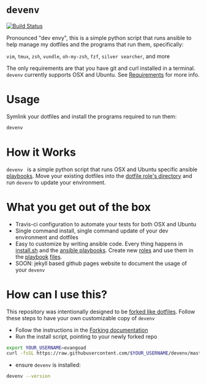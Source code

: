 # `devenv`

[![Build Status](https://travis-ci.org/evangoad/devenv.svg?branch=master)](https://travis-ci.org/evangoad/devenv)

Pronounced "dev envy", this is a simple python script that runs ansible to help
manage my dotfiles and the programs that run them, specifically:

`vim`, `tmux`, `zsh`, `vundle`, `oh-my-zsh`, `fzf`, `silver searcher`, and more

The only requirements are that you have git and curl installed in a terminal.
`devenv` currently supports OSX and Ubuntu. See [Requirements](REQUIREMENTS.md)
for more info.

# Usage

Symlink your dotfiles and install the programs required to run them:

```bash
devenv
```

# How it Works

`devenv ` is a simple python script that runs OSX and Ubuntu specific ansible
[playbooks](playbooks/). Move your existing dotfiles into the [dotfile role's
directory](playbooks/roles/dotfiles/files) and run `devenv` to update your
environment.

# What you get out of the box

- Travis-ci configuration to automate your tests for both OSX and Ubuntu
- Single command install, single command update of your dev environment and
  dotfiles
- Easy to customize by writing ansible code.  Every thing happens in
  [install.sh](install.sh/) and the [ansible playbooks](playbooks/).  Create new
  [roles](playbooks/roles) and use them in the [playbook](playbooks/ubuntu.yml)
  [files](playbooks/osx.yml).
- SOON: jekyll based github pages website to document the usage of your `devenv`

# How can I use this?

This repository was intentionally designed to be [forked like
dotfiles](http://zachholman.com/2010/08/dotfiles-are-meant-to-be-forked/).
Follow these steps to have your own customizable copy of `devenv`

- Follow the instructions in the [Forking documentation](FORKING.md)
- Run the install script, pointing to your newly forked repo

```bash
export YOUR_USERNAME=evangoad
curl -fsSL https://raw.githubusercontent.com/$YOUR_USERNAME/devenv/master/install.sh | bash
```

- ensure `devenv` is installed:

```bash
devenv --version
```

